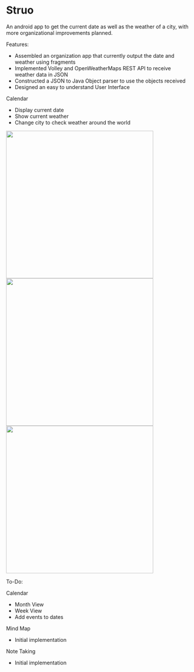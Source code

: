 # Struo
An android app to get the current date as well as the weather of a city, with more organizational improvements planned.

Features:
- Assembled an organization app that currently output the date and weather using fragments
-	Implemented Volley and OpenWeatherMaps REST API to receive weather data in JSON
-	Constructed a JSON to Java Object parser to use the objects received 
- Designed an easy to understand User Interface


Calendar 
- Display current date
- Show current weather
- Change city to check weather around the world

<img src="https://cloud.githubusercontent.com/assets/21150618/22601591/9b9e0464-ea0d-11e6-9a52-db32660de8ca.png" width="400">

<img src="https://cloud.githubusercontent.com/assets/21150618/22601593/9cc1a0d0-ea0d-11e6-80c4-824d183ff1bf.png" width="400">

<img src="https://cloud.githubusercontent.com/assets/21150618/22601727/4b7f1710-ea0e-11e6-9c47-93d319c2d99f.png" width="400">

To-Do:

Calendar 
- Month View
- Week View
- Add events to dates

Mind Map
- Initial implementation

Note Taking
- Initial implementation
